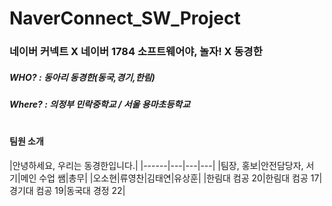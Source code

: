 # NaverConnect_SW_Project
<div>
<h3> 네이버 커넥트 X 네이버 1784 소프트웨어야, 놀자! X 동경한 </h3>
<h5> WHO? : 동아리 동경한(동국,경기,한림) </h5>
<h5> Where? : 의정부 민락중학교 / 서울 용마초등학교 </h5>
</div>

# <h4> 팀원 소개 </h4>
|안녕하세요, 우리는 동경한입니다.|
|------|---|---|---|
|팀장, 홍보|안전담당자, 서기|메인 수업 쌤|총무|
|오소현|류영찬|김태연|유상훈|
|한림대 컴공 20|한림대 컴공 17|경기대 컴공 19|동국대 경정 22|

